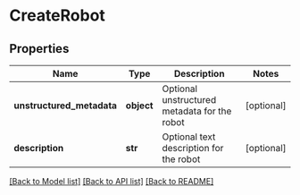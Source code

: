# CreateRobot

## Properties
Name | Type | Description | Notes
------------ | ------------- | ------------- | -------------
**unstructured_metadata** | **object** | Optional unstructured metadata for the robot | [optional] 
**description** | **str** | Optional text description for the robot | [optional] 

[[Back to Model list]](../README.md#documentation-for-models) [[Back to API list]](../README.md#documentation-for-api-endpoints) [[Back to README]](../README.md)

